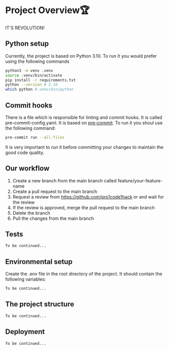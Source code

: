 # Project Overview🏆


IT'S REVOLUTION!

## Python setup

Currently, the project is based on Python 3.10. To run it you would prefer using the following commands

```bash
python3 -m venv .venv
source .venv/bin/activate
pip install -r requirements.txt
python --version # 3.10
which python #.venv/bin/python
```

## Commit hooks

There is a file which is responsible for linting and commit hooks. It is called pre-commit-config.yaml. It is based
on [pre-commit](https://pre-commit.com/). To run it you shoul use the following command:

```bash
pre-commit run --all-files
```

It is very important to run it before committing your changes to maintain the good code quality.

## Our workflow

1. Create a new branch from the main branch called feature/your-feature-name
2. Create a pull request to the main branch
3. Request a review from https://github.com/pro1code1hack or and wait for the review
4. If the review is approved, merge the pull request to the main branch
5. Delete the branch
6. Pull the changes from the main branch

## Tests

```bash
To be continued...
```

## Environmental setup

Create the .env file in the root directory of the project. It should contain the following variables:

```bash
To be continued...
```

## The project structure

```bash
To be continued...
```

## Deployment

```
To be continued...
```